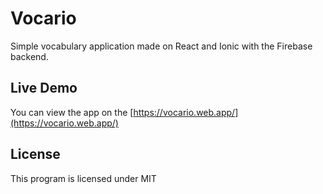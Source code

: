 # Vocario

Simple vocabulary application made on React and Ionic with the Firebase backend.

## Live Demo

You can view the app on the [https://vocario.web.app/](https://vocario.web.app/)

## License

This program is licensed under MIT
